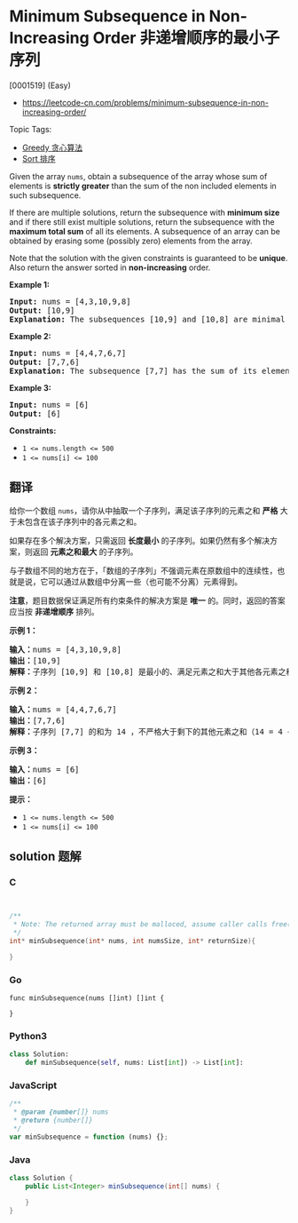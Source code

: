 # Minimum Subsequence in Non-Increasing Order 非递增顺序的最小子序列

[0001519] (Easy)

- https://leetcode-cn.com/problems/minimum-subsequence-in-non-increasing-order/

Topic Tags:

- [Greedy 贪心算法](https://leetcode-cn.com/tag/greedy/)
- [Sort 排序](https://leetcode-cn.com/tag/sort/)

Given the array `nums`, obtain a subsequence of the array whose sum of elements is **strictly greater** than the sum of the non included elements in such subsequence.

If there are multiple solutions, return the subsequence with **minimum size** and if there still exist multiple solutions, return the subsequence with the **maximum total sum** of all its elements. A subsequence of an array can be obtained by erasing some (possibly zero) elements from the array.

Note that the solution with the given constraints is guaranteed to be **unique**. Also return the answer sorted in **non-increasing** order.

**Example 1:**

<pre><strong>Input:</strong> nums = [4,3,10,9,8]
<strong>Output:</strong> [10,9] 
<strong>Explanation:</strong> The subsequences [10,9] and [10,8] are minimal such that the sum of their elements is strictly greater than the sum of elements not included, however, the subsequence [10,9] has the maximum total sum of its elements.&nbsp;
</pre>

**Example 2:**

<pre><strong>Input:</strong> nums = [4,4,7,6,7]
<strong>Output:</strong> [7,7,6] 
<strong>Explanation:</strong> The subsequence [7,7] has the sum of its elements equal to 14 which is not strictly greater than the sum of elements not included (14 = 4 + 4 + 6). Therefore, the subsequence [7,6,7] is the minimal satisfying the conditions. Note the subsequence has to returned in non-decreasing order.  
</pre>

**Example 3:**

<pre><strong>Input:</strong> nums = [6]
<strong>Output:</strong> [6]
</pre>

**Constraints:**

- `1 <= nums.length <= 500`
- `1 <= nums[i] <= 100`

## 翻译

给你一个数组 `nums`，请你从中抽取一个子序列，满足该子序列的元素之和 **严格** 大于未包含在该子序列中的各元素之和。

如果存在多个解决方案，只需返回 **长度最小** 的子序列。如果仍然有多个解决方案，则返回 **元素之和最大** 的子序列。

与子数组不同的地方在于，「数组的子序列」不强调元素在原数组中的连续性，也就是说，它可以通过从数组中分离一些（也可能不分离）元素得到。

**注意**，题目数据保证满足所有约束条件的解决方案是 **唯一** 的。同时，返回的答案应当按 **非递增顺序** 排列。

**示例 1：**

<pre><strong>输入：</strong>nums = [4,3,10,9,8]
<strong>输出：</strong>[10,9] 
<strong>解释：</strong>子序列 [10,9] 和 [10,8] 是最小的、满足元素之和大于其他各元素之和的子序列。但是 [10,9] 的元素之和最大。&nbsp;
</pre>

**示例 2：**

<pre><strong>输入：</strong>nums = [4,4,7,6,7]
<strong>输出：</strong>[7,7,6] 
<strong>解释：</strong>子序列 [7,7] 的和为 14 ，不严格大于剩下的其他元素之和（14 = 4 + 4 + 6）。因此，[7,6,7] 是满足题意的最小子序列。注意，元素按非递增顺序返回。  
</pre>

**示例 3：**

<pre><strong>输入：</strong>nums = [6]
<strong>输出：</strong>[6]
</pre>

**提示：**

- `1 <= nums.length <= 500`
- `1 <= nums[i] <= 100`

## solution 题解

### C

```c


/**
 * Note: The returned array must be malloced, assume caller calls free().
 */
int* minSubsequence(int* nums, int numsSize, int* returnSize){

}
```

### Go

```golang
func minSubsequence(nums []int) []int {

}
```

### Python3

```python
class Solution:
    def minSubsequence(self, nums: List[int]) -> List[int]:
```

### JavaScript

```javascript
/**
 * @param {number[]} nums
 * @return {number[]}
 */
var minSubsequence = function (nums) {};
```

### Java

```java
class Solution {
    public List<Integer> minSubsequence(int[] nums) {

    }
}
```
